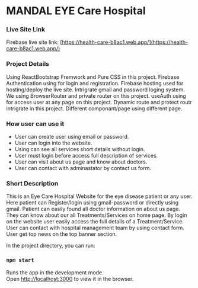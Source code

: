 # MANDAL EYE Care Hospital

### Live Site Link

Firebase live site link: [https://health-care-b8ac1.web.app/](https://health-care-b8ac1.web.app/)

### Project Details
Using ReactBootstrap Fremwork and Pure CSS in this project. Firebase Authentication using for login and registration. Firebase hosting used for hosting/deploy the live site. Intrigrate gmail and password loging system. We using BrowserRouter and private router on this project. useAuth using for access user at any page on this project. Dynamic route and protect routr intrigrate in this project. Different componant/page using different page.


### How user can use it
<ul>
    <li>User can create user using email or password.</li>
    <li>User can login into the website.</li>
    <li>Using can see all services short details without login.</li>
    <li>User must login before access full description of services.</li>
    <li>User can visit about us page and know about doctors.</li>
    <li>User can contact with adminastator by contact us form.</li>
</ul>

### Short Description
This is an Eye Care Hospital Website for the eye disease patient or any user. Here patient can Register/login using gmail-password or directly using gmail. Patient can easily found all doctor information on about us page. They can know about our all Treatments/Services on home page. By login on the website user easily access the full details of a Treatment/Service. User can contact with hospital management team by using contact form. User get top news on the top banner section.
 

In the project directory, you can run:

### `npm start`

Runs the app in the development mode.\
Open [http://localhost:3000](http://localhost:3000) to view it in the browser.

